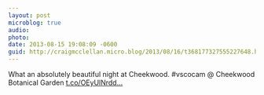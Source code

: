 ```yaml
---
layout: post
microblog: true
audio: 
photo: 
date: 2013-08-15 19:08:09 -0600
guid: http://craigmcclellan.micro.blog/2013/08/16/t368177327555227648.html
---
```

What an absolutely beautiful night at Cheekwood. #vscocam @ Cheekwood Botanical Garden [t.co/OEyUlNrdd...](http://t.co/OEyUlNrddt)

